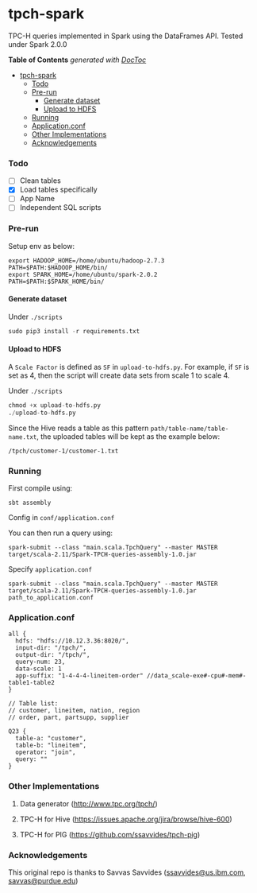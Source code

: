 # tpch-spark

TPC-H queries implemented in Spark using the DataFrames API.
Tested under Spark 2.0.0

<!-- START doctoc generated TOC please keep comment here to allow auto update -->
<!-- DON'T EDIT THIS SECTION, INSTEAD RE-RUN doctoc TO UPDATE -->
**Table of Contents**  *generated with [DocToc](https://github.com/thlorenz/doctoc)*

- [tpch-spark](#tpch-spark)
    - [Todo](#todo)
    - [Pre-run](#pre-run)
      - [Generate dataset](#generate-dataset)
      - [Upload to HDFS](#upload-to-hdfs)
    - [Running](#running)
    - [Application.conf](#applicationconf)
    - [Other Implementations](#other-implementations)
    - [Acknowledgements](#acknowledgements)

<!-- END doctoc generated TOC please keep comment here to allow auto update -->

### Todo

- [ ] Clean tables
- [x] Load tables specifically
- [ ] App Name
- [ ] Independent SQL scripts

### Pre-run

Setup env as below:

```shell
export HADOOP_HOME=/home/ubuntu/hadoop-2.7.3
PATH=$PATH:$HADOOP_HOME/bin/
export SPARK_HOME=/home/ubuntu/spark-2.0.2
PATH=$PATH:$SPARK_HOME/bin/
```

#### Generate dataset

Under `./scripts`

```python
sudo pip3 install -r requirements.txt
```

#### Upload to HDFS

A `Scale Factor` is defined as `SF` in `upload-to-hdfs.py`. 
For example, if `SF` is set as 4, then the script will create data sets from 
scale 1 to scale 4.

Under `./scripts`

```python
chmod +x upload-to-hdfs.py
./upload-to-hdfs.py
```
Since the Hive reads a table as this pattern `path/table-name/table-name.txt`,
the uploaded tables will be kept as the example below:

```shell
/tpch/customer-1/customer-1.txt
```


### Running

First compile using:

```
sbt assembly 
```
Config in `conf/application.conf`

You can then run a query using:

```
spark-submit --class "main.scala.TpchQuery" --master MASTER target/scala-2.11/Spark-TPCH-queries-assembly-1.0.jar
```

Specify `application.conf`

```
spark-submit --class "main.scala.TpchQuery" --master MASTER target/scala-2.11/Spark-TPCH-queries-assembly-1.0.jar path_to_application.conf
```
### Application.conf

```
all {
  hdfs: "hdfs://10.12.3.36:8020/",
  input-dir: "/tpch/",
  output-dir: "/tpch/",
  query-num: 23,
  data-scale: 1
  app-suffix: "1-4-4-4-lineitem-order" //data_scale-exe#-cpu#-mem#-table1-table2
}

// Table list:
// customer, lineitem, nation, region
// order, part, partsupp, supplier

Q23 {
  table-a: "customer",
  table-b: "lineitem",
  operator: "join",
  query: ""
}
```

### Other Implementations

1. Data generator (http://www.tpc.org/tpch/)

2. TPC-H for Hive (https://issues.apache.org/jira/browse/hive-600)

3. TPC-H for PIG (https://github.com/ssavvides/tpch-pig)



### Acknowledgements

This original repo is thanks to Savvas Savvides (ssavvides@us.ibm.com, savvas@purdue.edu)                                                            
